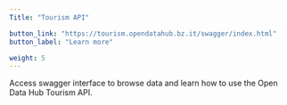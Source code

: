 ```yaml
---
Title: "Tourism API"

button_link: "https://tourism.opendatahub.bz.it/swagger/index.html"
button_label: "Learn more"

weight: 5
---
```


Access swagger interface to browse data and learn how to use the Open Data Hub Tourism API.
